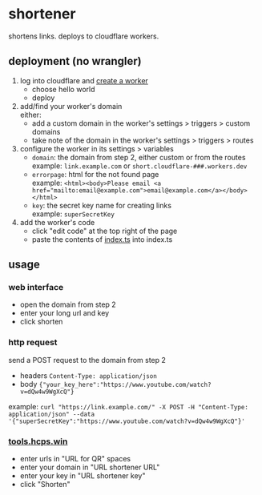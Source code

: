 # shortener
shortens links. deploys to cloudflare workers.

## deployment (no wrangler)
1. log into cloudflare and [create a worker](https://dash.cloudflare.com/?to=/:account/workers-and-pages/create)
    - choose hello world
    - deploy
2. add/find your worker's domain  
    either:
    - add a custom domain in the worker's settings > triggers > custom domains
    - take note of the domain in the worker's settings > triggers > routes
3. configure the worker in its settings > variables
    - `domain`: the domain from step 2, either custom or from the routes  
        example: `link.example.com` or `short.cloudflare-###.workers.dev`
    - `errorpage`: html for the not found page  
        example: `<html><body>Please email <a href="mailto:email@example.com">email@example.com</a></body></html>`
    - `key`: the secret key name for creating links  
        example: `superSecretKey`
4. add the worker's code
    - click "edit code" at the top right of the page
    - paste the contents of [index.ts](https://github.com/AidanRB/shortener/blob/main/index.ts) into index.ts

## usage

### web interface
- open the domain from step 2
- enter your long url and key
- click shorten

### http request
send a POST request to the domain from step 2
- headers `Content-Type: application/json`
- body `{"your_key_here":"https://www.youtube.com/watch?v=dQw4w9WgXcQ"}`

example: `curl "https://link.example.com/" -X POST -H "Content-Type: application/json" --data '{"superSecretKey":"https://www.youtube.com/watch?v=dQw4w9WgXcQ"}'`

### [tools.hcps.win](https://tools.hcps.win/qrlabels)
- enter urls in "URL for QR" spaces
- enter your domain in "URL shortener URL"
- enter your key in "URL shortener key"
- click "Shorten"